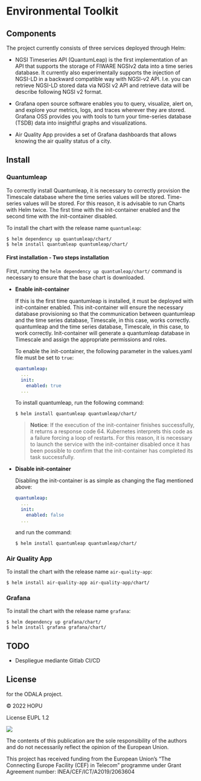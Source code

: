 # Environmental Toolkit

## Components

The project currently consists of three services deployed through Helm:

- NGSI Timeseries API (QuantumLeap) is the first implementation of an API that supports the storage of FIWARE NGSIv2
  data into a time series database. It currently also experimentally supports the injection of NGSI-LD in a backward
  compatible way with NGSI-v2 API. I.e. you can retrieve NGSI-LD stored data via NGSI v2 API and retrieve data will be
  describe following NGSI v2 format.

- Grafana open source software enables you to query, visualize, alert on, and explore your metrics, logs, and traces
  wherever they are stored. Grafana OSS provides you with tools to turn your time-series database (TSDB) data into
  insightful graphs and visualizations.

- Air Quality App provides a set of Grafana dashboards that allows knowing the air quality status of a city.

## Install

### Quantumleap

To correctly install Quantumleap, it is necessary to correctly provision the Timescale database where the time series
values will be stored.
Time-series values will be stored. For this reason, it is advisable to run Charts with Helm twice.
The first time with the init-container enabled and the second time with the init-container disabled.

To install the chart with the release name `quantumleap`:

```console
$ helm dependency up quantumleap/chart/
$ helm install quantumleap quantumleap/chart/
```

#### First installation - Two steps installation

First, running the `helm dependency up quantumleap/chart/` command is necessary to ensure that the base chart is
downloaded.

- **Enable init-container**

  If this is the first time quantumleap is installed, it must be deployed with init-container enabled. This
  init-container will ensure the necessary database provisioning so that the communication between quantumleap and the
  time series database, Timescale, in this case, works correctly.
  quantumleap and the time series database, Timescale, in this case, to work correctly.
  Init-container will generate a quantumleap database in Timescale and assign the appropriate permissions and roles.

  To enable the init-container, the following parameter in the values.yaml file must be set to `true`:

  ```yaml
  quantumleap:
    ...
    init:
      enabled: true
    ...
  ```

  To install quantumleap, run the following command:

  ```console
  $ helm install quantumleap quantumleap/chart/
  ```

  > **Notice**: If the execution of the init-container finishes successfully, it returns a response code 64. Kubernetes
  interprets this code as a failure forcing a loop of restarts. For this reason, it is necessary to launch the service
  with the init-container disabled once it has been possible to confirm that the init-container has completed its task
  successfully.

- **Disable init-container**

  Disabling the init-container is as simple as changing the flag mentioned above:
  
  ```yaml
  quantumleap:
    ...
    init:
      enabled: false
    ...
  ```
  
  and run the command:
  
  ```console
  $ helm install quantumleap quantumleap/chart/
  ```

### Air Quality App

To install the chart with the release name `air-quality-app`:

```console
$ helm install air-quality-app air-quality-app/chart/
```

### Grafana

To install the chart with the release name `grafana`:

```console
$ helm dependency up grafana/chart/
$ helm install grafana grafana/chart/
```

## TODO

- Despliegue mediante Gitlab CI/CD

## License

for the ODALA project.

© 2022 HOPU

License EUPL 1.2

![](https://ec.europa.eu/inea/sites/default/files/ceflogos/en_horizontal_cef_logo_2.png)

The contents of this publication are the sole responsibility of the authors and do not necessarily reflect the opinion of the European Union.

This project has received funding from the European Union’s “The Connecting Europe Facility (CEF) in Telecom” programme under Grant Agreement number: INEA/CEF/ICT/A2019/2063604
